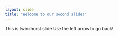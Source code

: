 ```yaml
---
layout: slide
title: "Welcome to our second slide!"
---
```

This is twindhorst slide
Use the left arrow to go back!
